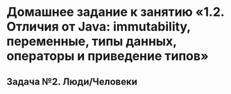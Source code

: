 # Домашнее задание к занятию «1.2. Отличия от Java: immutability, переменные, типы данных, операторы и приведение типов»

## Задача №2. Люди/Человеки